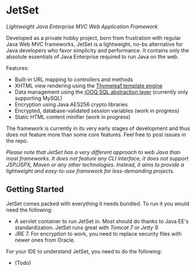 JetSet
======

*Lightweight Java Enterprise MVC Web Application Framework*

Developed as a private hobby project, born from frustration with regular Java Web MVC frameworks, JetSet is a lightweight, no-bs alternative for Java developers who favor simplicity and performance. It contains only the absolute essentials of Java Enterprise required to run Java on the web.

Features:
 * Built-in URL mapping to controllers and methods
 * XHTML view rendering using the [Thymeleaf template engine](http://www.thymeleaf.org/)
 * Data management using the [jOOQ SQL abstraction layer](http://www.jooq.org/) (currently only supporting MySQL)
 * Encryption using Java AES256 crypto libraries
 * Encrypted, database-validated session variables (work in progress)
 * Static HTML content minifier (work in progress)

The framework is currently in its very early stages of development and thus does not feature more than some core features. Feel free to post issues in the repo.

_Please note that JetSet has a very different approach to web Java than most frameworks. It does not feature any CLI interface, it does not support JSP/JSPX, Maven or any other technologies. Instead, it aims to provide a lightweight and easy-to-use framework for less-demanding projects._

Getting Started
---------------

JetSet comes packed with everything it needs bundled. To run it you would need the following:
* A servlet container to run JetSet in. Most should do thanks to Java EE's standardization. JetSet runs great with *Tomcat 7* or *Jetty 9*.
* JRE 7. For encryption to work, you need to replace security files with newer ones from Oracle.

For your IDE to understand JetSet, you need to do the following:
* (Todo)
